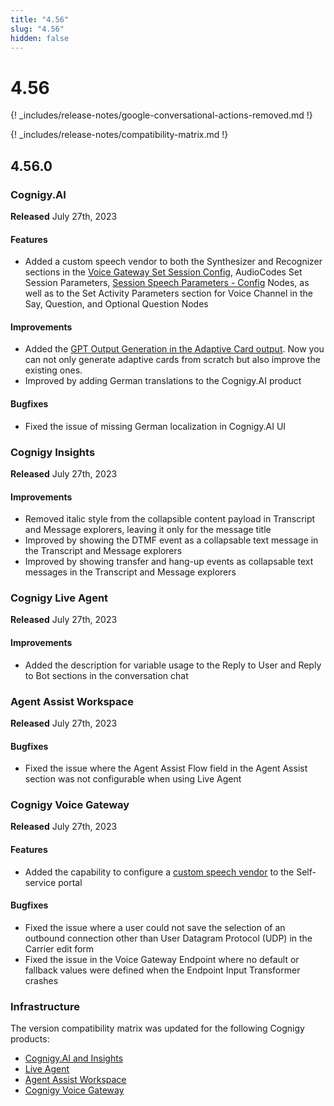 ```yaml
---
title: "4.56"
slug: "4.56"
hidden: false
---
```


# 4.56

{! _includes/release-notes/google-conversational-actions-removed.md !}

{! _includes/release-notes/compatibility-matrix.md !}

## 4.56.0

### Cognigy.AI

**Released** July 27th, 2023

#### Features

- Added a custom speech vendor to both the Synthesizer and Recognizer sections in the [Voice Gateway Set Session Config](../ai/flow-nodes/vg/parameter-details.md), AudioCodes Set Session Parameters, [Session Speech Parameters - Config](../ai/flow-nodes/generic-voice-nodes/session-speech-parameters-config.md) Nodes, as well as to the Set Activity Parameters section for Voice Channel in the Say, Question, and Optional Question Nodes

#### Improvements

- Added the [GPT Output Generation in the Adaptive Card output](../ai/flow-nodes/message/say.md#adaptive-card). Now you can not only generate adaptive cards from scratch but also improve the existing ones.
- Improved by adding German translations to the Cognigy.AI product

#### Bugfixes

- Fixed the issue of missing German localization in Cognigy.AI UI

### Cognigy Insights

**Released** July 27th, 2023

#### Improvements

- Removed italic style from the collapsible content payload in Transcript and Message explorers, leaving it only for the message title
- Improved by showing the DTMF event as a collapsable text message in the Transcript and Message explorers
- Improved by showing transfer and hang-up events as collapsable text messages in the Transcript and Message explorers

### Cognigy Live Agent

**Released** July 27th, 2023

#### Improvements

- Added the description for variable usage to the Reply to User and Reply to Bot sections in the conversation chat

### Agent Assist Workspace

**Released** July 27th, 2023

#### Bugfixes

- Fixed the issue where the Agent Assist Flow field in the Agent Assist section was not configurable when using Live Agent

### Cognigy Voice Gateway

**Released** July 27th, 2023

#### Features

- Added the capability to configure a [custom speech vendor](../voicegateway/webapp/speech-services.md#add-a-custom-speech-vendor) to the Self-service portal

#### Bugfixes

- Fixed the issue where a user could not save the selection of an outbound connection other than User Datagram Protocol (UDP) in the Carrier edit form
- Fixed the issue in the Voice Gateway Endpoint where no default or fallback values were defined when the Endpoint Input Transformer crashes

### Infrastructure

The version compatibility matrix was updated for the following Cognigy products:

- [Cognigy.AI and Insights](../ai/installation/version-compatibility-matrix.md)
- [Live Agent](../live-agent/installation/deployment/version-compatibility-matrix.md)
- [Agent Assist Workspace](../agent-assist/installation/version-compatibility-matrix.md)
- [Cognigy Voice Gateway](../voicegateway/installation/version-compatibility-matrix.md)
